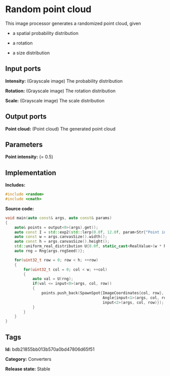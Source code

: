 # Random point cloud

This image processor generates a randomized point cloud, given

* a spatial probability distribution

* a rotation

* a size distribution

## Input ports

__Intensity:__ (Grayscale image) The probability distribution

__Rotation:__ (Grayscale image) The rotation distribution

__Scale:__ (Grayscale image) The scale distribution

## Output ports

__Point cloud:__ (Point cloud) The generated point cloud

## Parameters

__Point intensity:__ (= 0.5)

## Implementation

__Includes:__ 

```c++
#include <random>
#include <cmath>
```

__Source code:__ 

```c++
void main(auto const& args, auto const& params)
{
	auto& points = output<0>(args).get();
	auto const I = std::exp2(std::lerp(0.0f, 12.0f, param<Str{"Point intensity"}>(params).value()));
	auto const w = args.canvasSize().width();
	auto const h = args.canvasSize().height();
	std::uniform_real_distribution U{0.0f, static_cast<RealValue>(w * h) / I};
	auto rng = Rng{args.rngSeed()};

	for(uint32_t row = 0; row < h; ++row)
	{
		for(uint32_t col = 0; col < w; ++col)
		{
			auto val = U(rng);
			if(val <= input<0>(args, col, row))
			{
				points.push_back(SpawnSpot{ImageCoordinates{col, row},
				                           Angle{input<1>(args, col, row), Angle::Turns{}},
				                           input<2>(args, col, row)});
			}
		}
	}
}
```

## Tags

__Id:__ bdb21855bb013b570a0bd47806d65f51

__Category:__ Converters

__Release state:__ Stable